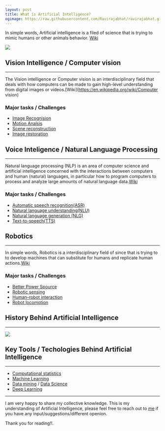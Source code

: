 ```yaml
---
layout: post
title: What is Artificial Intelligence?
ogimage: https://raw.githubusercontent.com/Ravirajabhat/ravirajabhat.github.io/master/images/Artificial%20Inteligence.png
---
```

In simple words, Artificial intelligence is a filed of science that is trying to mimic humans or other animals behavior. [Wiki](https://en.wikipedia.org/wiki/Artificial_intelligence)

![](https://raw.githubusercontent.com/Ravirajabhat/ravirajabhat.github.io/master/images/Artificial%20Inteligence.png)

## Vision Intelligence / Computer vision
----

The Vision intelligence or Computer vision is an interdisciplinary field that deals with how computers can be made to gain high-level understanding from digital images or videos.[Wiki](https://en.wikipedia.org/wiki/Computer vision) 

### Major tasks / Challenges

- [Image Recognision](https://en.wikipedia.org/wiki/Computer_vision#Recognition)
- [Motion Analsis](https://en.wikipedia.org/wiki/Computer_vision#Motion_analysis)
- [Scene reconstruction](https://en.wikipedia.org/wiki/Computer_vision#Scene_reconstruction)
- [Image restoration](https://en.wikipedia.org/wiki/Computer_vision#Image_restoration)

## Voice Inteligence / Natural Language Processing
----

Natural language processing (NLP) is an area of computer science and artificial intelligence concerned with the interactions between computers and human (natural) languages, in particular how to program computers to process and analyze large amounts of natural language data.[Wiki](https://en.wikipedia.org/wiki/Natural_language_processing)

### Major tasks / Challenges

- [Automatic speech recognition(ASR)](https://en.wikipedia.org/wiki/Speech_recognition)
- [Natural language understanding(NLU)](https://en.wikipedia.org/wiki/Natural_language_understanding)
- [Natural language generation (NLG)](https://en.wikipedia.org/wiki/Natural_language_generation)
- [Text-to-speech(TTS)](https://en.wikipedia.org/wiki/Speech_synthesis)


## Robotics
----

In simple words, Robotics is a interdisciplinary field of since that is trying to to develop machines that can substitute for humans and replicate human actions.[Wiki](https://en.wikipedia.org/wiki/Robotics)

### Major tasks / Challenges

- [Better Power Spource](https://en.wikipedia.org/wiki/Robotics#Power_source)
- [Robotic sensing](https://en.wikipedia.org/wiki/Robotic_sensing)
- [Human–robot interaction](https://en.wikipedia.org/wiki/Human%E2%80%93robot_interaction)
- [Robot locomotion](https://en.wikipedia.org/wiki/Robot_locomotion)

## History Behind Artificial Intelligence
---

![](https://raw.githubusercontent.com/Ravirajabhat/ravirajabhat.github.io/master/images/Artificial%20Inteligence-history.png)

## Key Tools / Techologies Behind Artificial Intelligence
---

- [Computational statistics](https://en.wikipedia.org/wiki/Computational_statistics)
- [Machine Learning](https://en.wikipedia.org/wiki/Machine_learning)
- [Data mining](https://en.wikipedia.org/wiki/Data_mining) / [Data Science](https://en.wikipedia.org/wiki/Data_science)
- [Deep Learning](https://en.wikipedia.org/wiki/Deep_learning)

---

I am very happy to share my collective knowledge. This is my understanding of Artificial Intelligence, please feel free to reach out to [me](https://www.linkedin.com/in/ravirajabhat/) if you have any input/suggestions/different openion.  

Thank you for reading!!.
